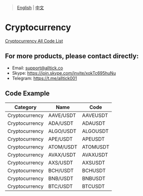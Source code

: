 > [English](./product_code_list_cryptocurrency.md) | [中文](./product_code_list_cryptocurrency_cn.md)

# Cryptocurrency
[Cryptocurrency All Code List](https://github.com/alltick/alltick-realtime-forex-crypto-stock-tick-finance-websocket-api/raw/main/code/%E5%8A%A0%E5%AF%86%E8%B4%A7%E5%B8%81code200.txt)

## For more products, please contact directly:<br/>
- Email: support@alltick.co
- Skype: https://join.skype.com/invite/xokTc695huNu
- Telegram: https://t.me/alltick001

## Code Example

| Category | Name      | Code      |
| -------- | --------- | --------- |
| Cryptocurrency | AAVE/USDT  | AAVEUSDT  |
| Cryptocurrency | ADA/USDT   | ADAUSDT   |
| Cryptocurrency | ALGO/USDT  | ALGOUSDT  |
| Cryptocurrency | APE/USDT   | APEUSDT   |
| Cryptocurrency | ATOM/USDT  | ATOMUSDT  |
| Cryptocurrency | AVAX/USDT  | AVAXUSDT  |
| Cryptocurrency | AXS/USDT   | AXSUSDT   |
| Cryptocurrency | BCH/USDT   | BCHUSDT   |
| Cryptocurrency | BNB/USDT   | BNBUSDT   |
| Cryptocurrency | BTC/USDT   | BTCUSDT   |
